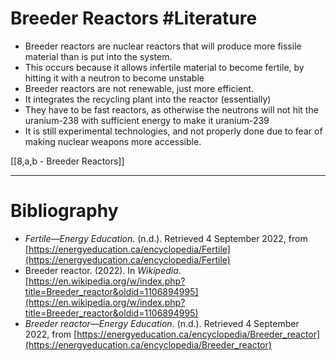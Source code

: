 # Breeder Reactors #Literature 
- Breeder reactors are nuclear reactors that will produce more fissile material than is put into the system.
- This occurs because it allows infertile material to become fertile, by hitting it with a neutron to become unstable
- Breeder reactors are not renewable, just more efficient.
- It integrates the recycling plant into the reactor (essentially)
- They have to be fast reactors, as otherwise the neutrons will not hit the uranium-238 with sufficient energy to make it uranium-239
- It is still experimental technologies, and not properly done due to fear of making nuclear weapons more accessible.

[[8,a,b - Breeder Reactors]]

---
# Bibliography
- _Fertile—Energy Education_. (n.d.). Retrieved 4 September 2022, from [https://energyeducation.ca/encyclopedia/Fertile](https://energyeducation.ca/encyclopedia/Fertile)
- Breeder reactor. (2022). In _Wikipedia_. [https://en.wikipedia.org/w/index.php?title=Breeder_reactor&oldid=1106894995](https://en.wikipedia.org/w/index.php?title=Breeder_reactor&oldid=1106894995)
- _Breeder reactor—Energy Education_. (n.d.). Retrieved 4 September 2022, from [https://energyeducation.ca/encyclopedia/Breeder_reactor](https://energyeducation.ca/encyclopedia/Breeder_reactor)